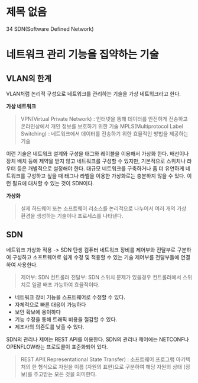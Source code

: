 # 제목 없음

34 SDN(Software Defined Network)

# 네트워크 관리 기능을 집약하는 기술

## VLAN의 한계

VLAN처럼 논리적 구성으로 네트워크를 관리하는 기술을 가상 네트워크라고 한다.

**가상 네트워크**

> VPN(Virtual Private Network) : 인터넷을 통해 데이터를 안전하게 전송하고 온라인상에서 개인 정보를 보호하기 위한 기술
MPLS(Multiprotocol Label Switching) : 네트워크에서 데이터를 전송하기 위한 효율적인 방법을 제공하는 기술
> 

이런 기술은 네트워크 설계와 구성을 태그와 레이블을 이용해서 가상화 한다. 배선이나 장치 배치 등에 제약을 받지 않고 네트워크를 구성할 수 있지만, 기본적으로 스위치나 라우터 등은 개별적으로 설정해야 한다. 대규모 네트워크를 구축하거나 좀 더 유연하게 네트워크를 구성하고 싶을 때 태그나 라벨을 이용한 가상화로는 충분하지 않을 수 있다. 이런 필요에 대처할 수 있는 것이 SDN이다.

**가상화**

> 실제 하드웨어 또는 소프트웨어 리소스를 논리적으로 나누어서 여러 개의 가상 환경을 생성하는 기술이나 프로세스를 나타낸다.
> 

## SDN

네트워크 가상화 적용 -> SDN 탄생
컴퓨터 네트워크 장비를 제어부와 전달부로 구분하여 구성하고 소프트웨어로 쉽게 수정 및 적용할 수 있는 기술
제어부를 전달부들에 연결하여 사용한다.

> 제어부: SDN 컨트롤러
전달부: SDN 스위치
문제가 있을경우 컨트롤러에서 스위치로 일괄 배포 가능하여 효율적이다.
> 
- 네트워크 장비 기능을 스프트웨어로 수정할 수 있다.
- 자체적으로 빠른 대응이 가능하다
- 보안 확보에 용이하다
- 기능 수정을 통해 트래픽 비용을 절감할 수 있다.
- 제조사의 의존도를 낮출 수 있다.

SDN의 관리나 제어는 REST API를 이용한다. SDN의 관리나 제어에는 NETCONF나 OPENFLOW라는 프로토콜이 표준화되어 있다.

> REST API( Representational State Transfer) : 소프트웨어 프로그램 아키텍처의 한 형식으로 자원을 이름 (자원의 표현)으로 구분하여 해당 자원의 상태 (정보)를 주고받는 모든 것을 의미한다.
>